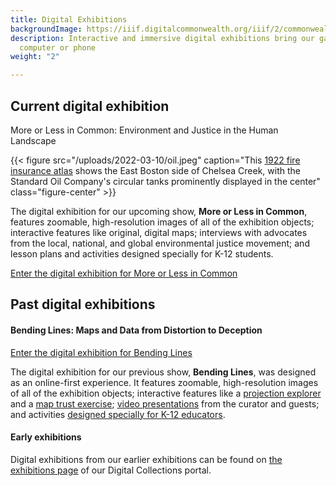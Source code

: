 ```yaml
---
title: Digital Exhibitions
backgroundImage: https://iiif.digitalcommonwealth.org/iiif/2/commonwealth:4m90fg63q/2690,6509,4326,2466/,1200/0/default.jpg
description: Interactive and immersive digital exhibitions bring our gallery to your
  computer or phone
weight: "2"

---
```

## Current digital exhibition

<div class="callout my-3">More or Less in Common: Environment and Justice in the Human Landscape</div>

{{< figure src="/uploads/2022-03-10/oil.jpeg" caption="This [1922 fire insurance atlas](https://collections.leventhalmap.org/search/commonwealth:1257c139z) shows the East Boston side of Chelsea Creek, with the Standard Oil Company's circular tanks prominently displayed in the center" class="figure-center" >}}

The digital exhibition for our upcoming show, **More or Less in Common**, features zoomable, high-resolution images of all of the exhibition objects; interactive features like original, digital maps; interviews with advocates from the local, national, and global environmental justice movement; and lesson plans and activities designed specially for K-12 students.

<a class="btn btn-outline-primary btn-block" href="https://www.leventhalmap.org/digital-exhibitions/more-or-less-in-common/"><i class="fas fa-images me-2"></i>Enter the digital exhibition for More or Less in Common</a>

## Past digital exhibitions

#### Bending Lines: Maps and Data from Distortion to Deception

<a class="btn btn-outline-primary btn-block" href="https://leventhalmap.org/digital-exhibitions/bending-lines"><i class="fas fa-images me-2"></i>Enter the digital exhibition for Bending Lines</a>

The digital exhibition for our previous show, **Bending Lines**, was designed as an online-first experience. It features zoomable, high-resolution images of all of the exhibition objects; interactive features like a [projection explorer](https://www.leventhalmap.org/digital-exhibitions/bending-lines/how-to-bend/projections/) and a [map trust exercise](https://www.leventhalmap.org/digital-exhibitions/bending-lines/how-to-bend/interactive-trust/); [video presentations](https://www.leventhalmap.org/digital-exhibitions/bending-lines/events/) from the curator and guests; and activities [designed specially for K-12 educators](https://www.leventhalmap.org/digital-exhibitions/bending-lines/education-activities/).

#### Early exhibitions

Digital exhibitions from our earlier exhibitions can be found on [the exhibitions page](https://collections.leventhalmap.org/exhibits) of our Digital Collections portal.